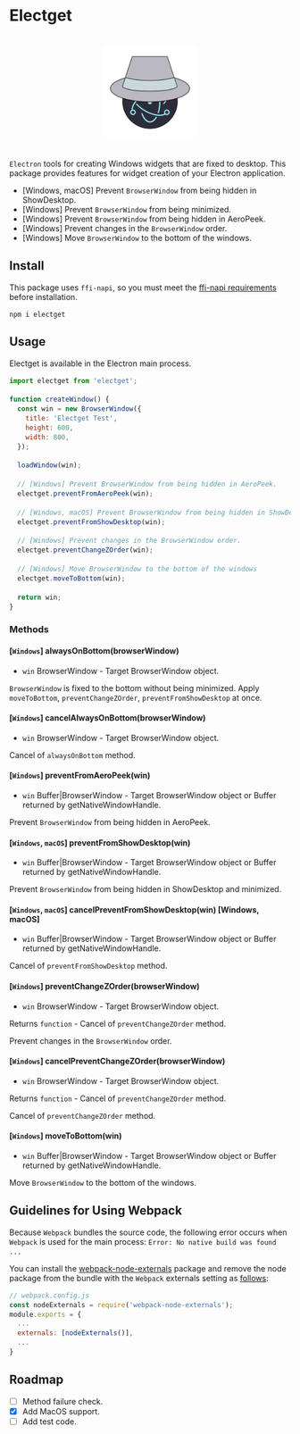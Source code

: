 # Electget
<br>
<div align="center">
  <img alt="electget" src="https://raw.githubusercontent.com/lowfront/electget/master/logo.svg" height="170px" />
</div>
<br>

`Electron` tools for creating Windows widgets that are fixed to desktop. This package provides features for widget creation of your Electron application.

- [Windows, macOS] Prevent `BrowserWindow` from being hidden in ShowDesktop.
- [Windows] Prevent `BrowserWindow` from being minimized.
- [Windows] Prevent `BrowserWindow` from being hidden in AeroPeek.
- [Windows] Prevent changes in the `BrowserWindow` order.
- [Windows] Move `BrowserWindow` to the bottom of the windows.

## Install

This package uses `ffi-napi`, so you must meet the [ffi-napi requirements](https://github.com/node-ffi-napi/node-ffi-napi#installation) before installation.

```
npm i electget
```

## Usage

Electget is available in the Electron main process.

```js
import electget from 'electget';

function createWindow() {
  const win = new BrowserWindow({
    title: 'Electget Test',
    height: 600,
    width: 800,
  });

  loadWindow(win);

  // [Windows] Prevent BrowserWindow from being hidden in AeroPeek.
  electget.preventFromAeroPeek(win);

  // [Windows, macOS] Prevent BrowserWindow from being hidden in ShowDesktop.
  electget.preventFromShowDesktop(win);

  // [Windows] Prevent changes in the BrowserWindow order.
  electget.preventChangeZOrder(win);

  // [Windows] Move BrowserWindow to the bottom of the windows
  electget.moveToBottom(win);

  return win;
}
```

### Methods

#### [`Windows`] alwaysOnBottom(browserWindow)

- `win` BrowserWindow - Target BrowserWindow object.

`BrowserWindow` is fixed to the bottom without being minimized.
Apply `moveToBottom`, `preventChangeZOrder`, `preventFromShowDesktop` at once.

#### [`Windows`] cancelAlwaysOnBottom(browserWindow)

- `win` BrowserWindow - Target BrowserWindow object.

Cancel of `alwaysOnBottom` method.

#### [`Windows`] preventFromAeroPeek(win)

- `win` Buffer|BrowserWindow - Target BrowserWindow object or Buffer returned by getNativeWindowHandle.

Prevent `BrowserWindow` from being hidden in AeroPeek.

#### [`Windows`, `macOS`] preventFromShowDesktop(win)

- `win` Buffer|BrowserWindow - Target BrowserWindow object or Buffer returned by getNativeWindowHandle.

Prevent `BrowserWindow` from being hidden in ShowDesktop and minimized.

#### [`Windows`, `macOS`] cancelPreventFromShowDesktop(win) [Windows, macOS]

- `win` Buffer|BrowserWindow - Target BrowserWindow object or Buffer returned by getNativeWindowHandle.

Cancel of `preventFromShowDesktop` method.

#### [`Windows`] preventChangeZOrder(browserWindow)

- `win` BrowserWindow - Target BrowserWindow object.

Returns `function` - Cancel of `preventChangeZOrder` method.

Prevent changes in the `BrowserWindow` order.

#### [`Windows`] cancelPreventChangeZOrder(browserWindow)

- `win` BrowserWindow - Target BrowserWindow object.

Returns `function` - Cancel of `preventChangeZOrder` method.

Cancel of `preventChangeZOrder` method.

#### [`Windows`] moveToBottom(win)

- `win` Buffer|BrowserWindow - Target BrowserWindow object or Buffer returned by getNativeWindowHandle.

Move `BrowserWindow` to the bottom of the windows.

## Guidelines for Using Webpack

Because `Webpack` bundles the source code, the following error occurs when `Webpack` is used for the main process: `Error: No native build was found ...`

You can install the [webpack-node-externals](https://www.npmjs.com/package/webpack-node-externals) package and remove the node package from the bundle with the `Webpack` externals setting as [follows](https://github.com/node-ffi-napi/node-ffi-napi/issues/157#issuecomment-846426023):

```js
// webpack.config.js
const nodeExternals = require('webpack-node-externals');
module.exports = {
  ...
  externals: [nodeExternals()],
  ...
}
```

## Roadmap

- [ ] Method failure check.
- [x] Add MacOS support.
- [ ] Add test code.
